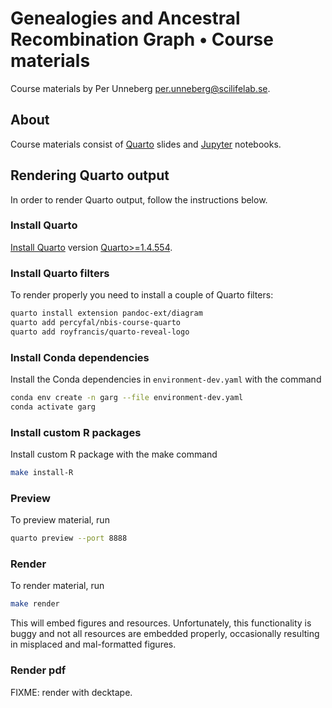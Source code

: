 # Genealogies and Ancestral Recombination Graph • Course materials

Course materials by Per Unneberg <per.unneberg@scilifelab.se>.

## About

Course materials consist of [Quarto](https://quarto.org) slides and
[Jupyter](https://jupyter.org/) notebooks.

## Rendering Quarto output

In order to render Quarto output, follow the instructions below.

### Install Quarto

[Install Quarto](https://quarto.org/docs/get-started) version [Quarto\>=1.4.554](https://quarto.org/docs/download/).

### Install Quarto filters

To render properly you need to install a couple of Quarto filters:

```bash
quarto install extension pandoc-ext/diagram
quarto add percyfal/nbis-course-quarto
quarto add royfrancis/quarto-reveal-logo
```

### Install Conda dependencies

Install the Conda dependencies in `environment-dev.yaml` with the
command

```bash
conda env create -n garg --file environment-dev.yaml
conda activate garg
```

### Install custom R packages

Install custom R package with the make command

```bash
make install-R
```

### Preview

To preview material, run

```bash
quarto preview --port 8888
```

### Render

To render material, run

```bash
make render
```

This will embed figures and resources. Unfortunately, this
functionality is buggy and not all resources are embedded properly,
occasionally resulting in misplaced and mal-formatted figures.

### Render pdf

FIXME: render with decktape.
